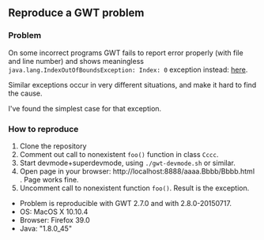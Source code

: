 ## Reproduce a GWT problem

### Problem

On some incorrect programs GWT fails to report error properly (with file and line number)
and shows meaningless `java.lang.IndexOutOfBoundsException: Index: 0` exception instead:
[here](https://gist.github.com/stepancheg/db1eb94998fea540930a).

Similar exceptions occur in very different situations, and make it hard to find
the cause.

I've found the simplest case for that exception.

### How to reproduce

1. Clone the repository
2. Comment out call to nonexistent `foo()` function in class `Cccc`.
3. Start devmode+superdevmode, using `./gwt-devmode.sh` or similar.
4. Open page in your browser: http://localhost:8888/aaaa.Bbbb/Bbbb.html . Page works fine.
5. Uncomment call to nonexistent function `foo()`. Result is the exception.

* Problem is reproducible with GWT 2.7.0 and with 2.8.0-20150717.
* OS: MacOS X 10.10.4
* Browser: Firefox 39.0
* Java: "1.8.0_45"
